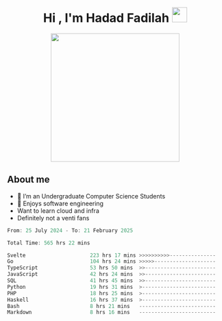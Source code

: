 <h1 align="center">Hi , I'm Hadad Fadilah <img src="https://media.giphy.com/media/hvRJCLFzcasrR4ia7z/giphy.gif" width="35"></h1>

<p align="center">
<img src="https://media.tenor.com/78dNivDemDAAAAAi/speech-bubble-venti.gif" width="300"/>    
</p>


##  About me
- 🔭 I’m an Undergraduate Computer Science Students
- 🌱 Enjoys software engineering
- Want to learn cloud and infra 
- Definitely not a venti fans

<!--START_SECTION:waka-->

```go
From: 25 July 2024 - To: 21 February 2025

Total Time: 565 hrs 22 mins

Svelte                     223 hrs 17 mins >>>>>>>>>>---------------   39.24 %
Go                         104 hrs 24 mins >>>>>--------------------   18.35 %
TypeScript                 53 hrs 50 mins  >>-----------------------   09.46 %
JavaScript                 42 hrs 24 mins  >>-----------------------   07.45 %
SQL                        41 hrs 45 mins  >>-----------------------   07.34 %
Python                     19 hrs 31 mins  >------------------------   03.43 %
PHP                        18 hrs 25 mins  >------------------------   03.24 %
Haskell                    16 hrs 37 mins  >------------------------   02.92 %
Bash                       8 hrs 21 mins   -------------------------   01.47 %
Markdown                   8 hrs 16 mins   -------------------------   01.45 %
```

<!--END_SECTION:waka-->




<!--
**Fadil-Tao/Fadil-Tao** is a ✨ _special_ ✨ repository because its `README.md` (this file) appears on your GitHub profile.


